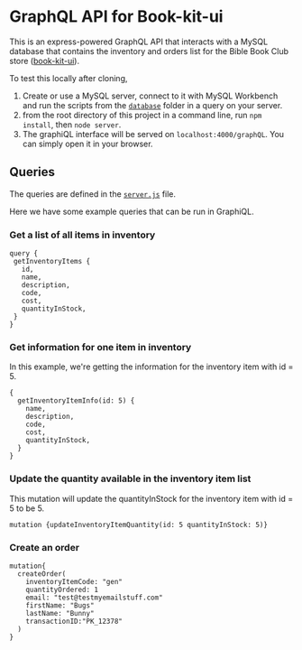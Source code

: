 # GraphQL API for Book-kit-ui
This is an express-powered GraphQL API that interacts with a MySQL database that contains the inventory and orders list for the Bible Book Club store ([book-kit-ui](https://github.com/micharine/book-kit-ui)).

To test this locally after cloning, 
1. Create or use a MySQL server, connect to it with MySQL Workbench and run the scripts from the [`database`](https://github.com/micharine/book-kit/tree/main/database) folder in a query on your server. 
1. from the root directory of this project in a command line, run `npm install`, then  `node server`. 
1. The graphiQL interface will be served on `localhost:4000/graphQL`. You can simply open it in your browser. 

 ## Queries
 The queries are defined in the [`server.js`](https://github.com/micharine/book-kit/blob/main/server.js) file. 
 
 Here we have some example queries that can be run in GraphiQL.
 ### Get a list of all items in inventory
 ```
 query {
  getInventoryItems {
    id,
    name,
    description,
    code,
    cost,
    quantityInStock,
  }
}
```
 ### Get information for one item in inventory
 In this example, we're getting the information for the inventory item with id = 5.
```
{
  getInventoryItemInfo(id: 5) {
    name,
    description,
    code,
    cost,
    quantityInStock,
  }
}
```
### Update the quantity available in the inventory item list
This mutation will update the quantityInStock for the inventory item with id = 5 to be 5.
```
mutation {updateInventoryItemQuantity(id: 5 quantityInStock: 5)}
```
### Create an order

```
mutation{
  createOrder(
    inventoryItemCode: "gen"
    quantityOrdered: 1
    email: "test@testmyemailstuff.com"
    firstName: "Bugs"
    lastName: "Bunny"
    transactionID:"PK_12378"
  )
}
```
